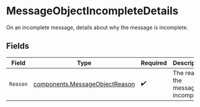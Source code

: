 # MessageObjectIncompleteDetails

On an incomplete message, details about why the message is incomplete.


## Fields

| Field                                                                            | Type                                                                             | Required                                                                         | Description                                                                      |
| -------------------------------------------------------------------------------- | -------------------------------------------------------------------------------- | -------------------------------------------------------------------------------- | -------------------------------------------------------------------------------- |
| `Reason`                                                                         | [components.MessageObjectReason](../../models/components/messageobjectreason.md) | :heavy_check_mark:                                                               | The reason the message is incomplete.                                            |
